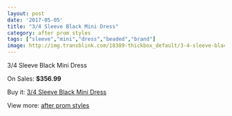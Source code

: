 ```yaml
---
layout: post
date: '2017-05-05'
title: "3/4 Sleeve Black Mini Dress"
category: after prom styles
tags: ["sleeve","mini","dress","beaded","brand"]
image: http://img.transblink.com/18389-thickbox_default/3-4-sleeve-black-mini-dress.jpg
---
```

3/4 Sleeve Black Mini Dress

On Sales: **$356.99**
<a href="https://www.transblink.com/en/after-prom-styles/5751-3-4-sleeve-black-mini-dress.html"><amp-img layout="responsive" width="600" height="600" src="//img.transblink.com/18389-thickbox_default/3-4-sleeve-black-mini-dress.jpg" alt="3/4 Sleeve Black Mini Dress 0" /></a>
<a href="https://www.transblink.com/en/after-prom-styles/5751-3-4-sleeve-black-mini-dress.html"><amp-img layout="responsive" width="600" height="600" src="//img.transblink.com/18393-thickbox_default/3-4-sleeve-black-mini-dress.jpg" alt="3/4 Sleeve Black Mini Dress 1" /></a>
<a href="https://www.transblink.com/en/after-prom-styles/5751-3-4-sleeve-black-mini-dress.html"><amp-img layout="responsive" width="600" height="600" src="//img.transblink.com/18392-thickbox_default/3-4-sleeve-black-mini-dress.jpg" alt="3/4 Sleeve Black Mini Dress 2" /></a>
<a href="https://www.transblink.com/en/after-prom-styles/5751-3-4-sleeve-black-mini-dress.html"><amp-img layout="responsive" width="600" height="600" src="//img.transblink.com/18391-thickbox_default/3-4-sleeve-black-mini-dress.jpg" alt="3/4 Sleeve Black Mini Dress 3" /></a>
<a href="https://www.transblink.com/en/after-prom-styles/5751-3-4-sleeve-black-mini-dress.html"><amp-img layout="responsive" width="600" height="600" src="//img.transblink.com/18390-thickbox_default/3-4-sleeve-black-mini-dress.jpg" alt="3/4 Sleeve Black Mini Dress 4" /></a>

Buy it: [3/4 Sleeve Black Mini Dress](https://www.transblink.com/en/after-prom-styles/5751-3-4-sleeve-black-mini-dress.html "3/4 Sleeve Black Mini Dress")

View more: [after prom styles](https://www.transblink.com/en/55-after-prom-styles "after prom styles")